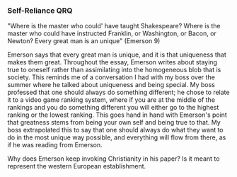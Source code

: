 ### Self-Reliance QRQ

"Where is the master who could' have taught Shakespeare? Where is the master who could have instructed Franklin, or Washington, or Bacon, or Newton? Every great man is an unique" (Emerson 9)



Emerson says that every great man is unique, and it is that uniqueness that makes them great. Throughout the essay, Emerson writes about staying true to oneself rather than assimilating into the homogeneous blob that is society. This reminds me of a conversation I had with my boss over the summer where he talked about uniqueness and being special. My boss professed that one should always do something different; he chose to relate it to a video game ranking system, where if you are at the middle of the rankings and you do something different you will either go to the highest ranking or the lowest ranking. This goes hand in hand with Emerson's point that greatness stems from being your own self and being true to that. My boss extrapolated this to say that one should always do what they want to do in the most unique way possible, and everything will flow from there, as if he was reading from Emerson.



Why does Emerson keep invoking Christianity in his paper? Is it meant to represent the western European establishment. 